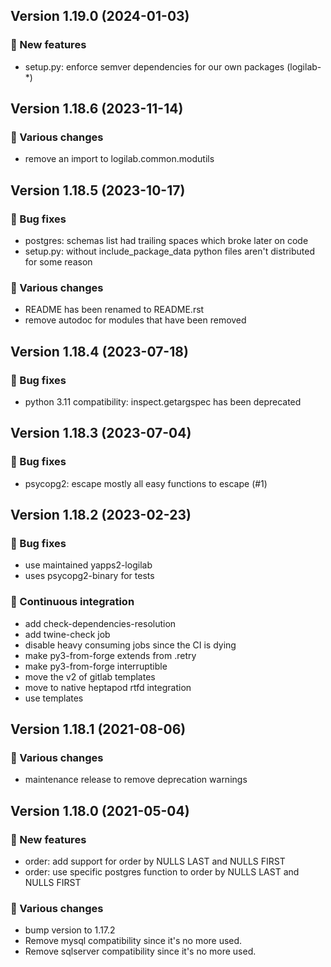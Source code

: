 ## Version 1.19.0 (2024-01-03)
### 🎉 New features

- setup.py: enforce semver dependencies for our own packages (logilab-*)

## Version 1.18.6 (2023-11-14)
### 🤷 Various changes

- remove an import to logilab.common.modutils

## Version 1.18.5 (2023-10-17)
### 👷 Bug fixes

- postgres: schemas list had trailing spaces which broke later on code
- setup.py: without include_package_data python files aren't distributed for some reason

### 🤷 Various changes

- README has been renamed to README.rst
- remove autodoc for modules that have been removed

## Version 1.18.4 (2023-07-18)
### 👷 Bug fixes

- python 3.11 compatibility: inspect.getargspec has been deprecated

## Version 1.18.3 (2023-07-04)
### 👷 Bug fixes

- psycopg2: escape mostly all easy functions to escape (#1)

## Version 1.18.2 (2023-02-23)
### 👷 Bug fixes

- use maintained yapps2-logilab
- uses psycopg2-binary for tests

### 🤖 Continuous integration

- add check-dependencies-resolution
- add twine-check job
- disable heavy consuming jobs since the CI is dying
- make py3-from-forge extends from .retry
- make py3-from-forge interruptible
- move the v2 of gitlab templates
- move to native heptapod rtfd integration
- use templates

## Version 1.18.1 (2021-08-06)

### 🤷 Various changes

- maintenance release to remove deprecation warnings

## Version 1.18.0 (2021-05-04)
### 🎉 New features

- order: add support for order by NULLS LAST and NULLS FIRST
- order: use specific postgres function to order by NULLS LAST and NULLS FIRST

### 🤷 Various changes

- bump version to 1.17.2
- Remove mysql compatibility since it's no more used.
- Remove sqlserver compatibility since it's no more used.